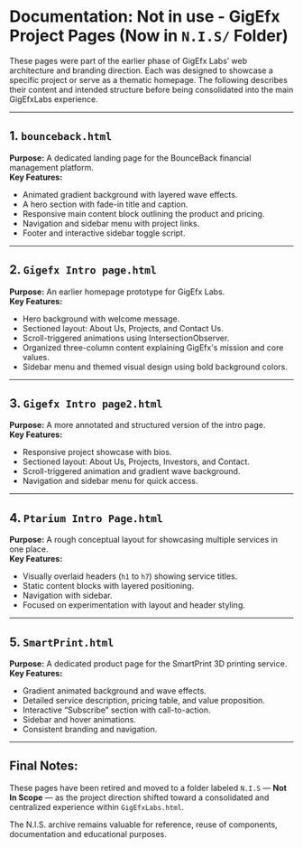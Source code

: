 # Documentation: Not in use - GigEfx Project Pages (Now in `N.I.S/` Folder)

These pages were part of the earlier phase of GigEfx Labs’ web architecture and branding direction. Each was designed to showcase a specific project or serve as a thematic homepage. The following describes their content and intended structure before being consolidated into the main GigEfxLabs experience.

---

## 1. `bounceback.html`
**Purpose:** A dedicated landing page for the BounceBack financial management platform.  
**Key Features:**
- Animated gradient background with layered wave effects.
- A hero section with fade-in title and caption.
- Responsive main content block outlining the product and pricing.
- Navigation and sidebar menu with project links.
- Footer and interactive sidebar toggle script.

---

## 2. `Gigefx Intro page.html`
**Purpose:** An earlier homepage prototype for GigEfx Labs.  
**Key Features:**
- Hero background with welcome message.
- Sectioned layout: About Us, Projects, and Contact Us.
- Scroll-triggered animations using IntersectionObserver.
- Organized three-column content explaining GigEfx's mission and core values.
- Sidebar menu and themed visual design using bold background colors.

---

## 3. `Gigefx Intro page2.html`
**Purpose:** A more annotated and structured version of the intro page.  
**Key Features:**
- Responsive project showcase with bios.
- Sectioned layout: About Us, Projects, Investors, and Contact.
- Scroll-triggered animation and gradient wave background.
- Navigation and sidebar menu for quick access.

---

## 4. `Ptarium Intro Page.html`
**Purpose:** A rough conceptual layout for showcasing multiple services in one place.  
**Key Features:**
- Visually overlaid headers (`h1` to `h7`) showing service titles.
- Static content blocks with layered positioning.
- Navigation with sidebar.
- Focused on experimentation with layout and header styling.

---

## 5. `SmartPrint.html`
**Purpose:** A dedicated product page for the SmartPrint 3D printing service.  
**Key Features:**
- Gradient animated background and wave effects.
- Detailed service description, pricing table, and value proposition.
- Interactive “Subscribe” section with call-to-action.
- Sidebar and hover animations.
- Consistent branding and navigation.

---

## Final Notes:
These pages have been retired and moved to a folder labeled `N.I.S` — **Not In Scope** — as the project direction shifted toward a consolidated and centralized experience within `GigEfxLabs.html`.

The N.I.S. archive remains valuable for reference, reuse of components, documentation and educational purposes.
